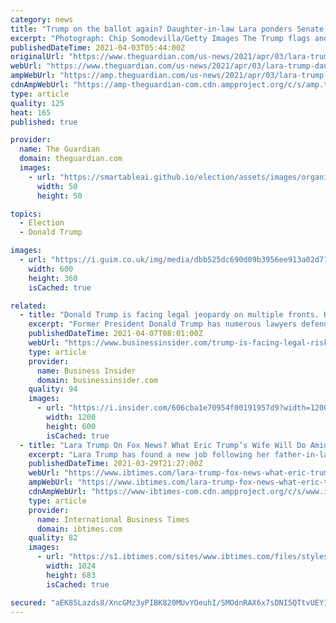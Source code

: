 ```yaml
---
category: news
title: "Trump on the ballot again? Daughter-in-law Lara ponders Senate run"
excerpt: "Photograph: Chip Somodevilla/Getty Images The Trump flags and yard signs are still up. Flags that shout “Impeach Biden” fly on the back of pickup trucks. “Most people here believe Donald Trump is still the president,” says Nancy Allen of her ..."
publishedDateTime: 2021-04-03T05:44:00Z
originalUrl: "https://www.theguardian.com/us-news/2021/apr/03/lara-trump-daughter-in-law-senate-run-republicans"
webUrl: "https://www.theguardian.com/us-news/2021/apr/03/lara-trump-daughter-in-law-senate-run-republicans"
ampWebUrl: "https://amp.theguardian.com/us-news/2021/apr/03/lara-trump-daughter-in-law-senate-run-republicans"
cdnAmpWebUrl: "https://amp-theguardian-com.cdn.ampproject.org/c/s/amp.theguardian.com/us-news/2021/apr/03/lara-trump-daughter-in-law-senate-run-republicans"
type: article
quality: 125
heat: 165
published: true

provider:
  name: The Guardian
  domain: theguardian.com
  images:
    - url: "https://smartableai.github.io/election/assets/images/organizations/theguardian.com-50x50.jpg"
      width: 50
      height: 50

topics:
  - Election
  - Donald Trump

images:
  - url: "https://i.guim.co.uk/img/media/dbb525dc690d09b3956ee913a02d71a72e7d5adb/0_63_4269_2561/master/4269.jpg?width=300&quality=45&auto=format&fit=max&dpr=2&s=00ef5a90d76b2b847e7b97239dee1c5b"
    width: 600
    height: 360
    isCached: true

related:
  - title: "Donald Trump is facing legal jeopardy on multiple fronts. Here are the lawyers in his corner."
    excerpt: "Former President Donald Trump has numerous lawyers defending him amid endless legal peril. But some familiar names have drifted from Trump's orbit."
    publishedDateTime: 2021-04-07T08:01:00Z
    webUrl: "https://www.businessinsider.com/trump-is-facing-legal-risk-on-many-fronts-meet-the-lawyers-in-his-corner-2021-4"
    type: article
    provider:
      name: Business Insider
      domain: businessinsider.com
    quality: 94
    images:
      - url: "https://i.insider.com/606cba1e70954f00191957d9?width=1200&format=jpeg"
        width: 1200
        height: 600
        isCached: true
  - title: "Lara Trump On Fox News? What Eric Trump’s Wife Will Do Amid Fallout From 2020 Election"
    excerpt: "Lara Trump has found a new job following her father-in-law Donald Trump’s exit from the White House. On Monday, Fox News announced Lara Trump, the wife of Eric Trump, has been hired as a contributor."
    publishedDateTime: 2021-03-29T21:27:00Z
    webUrl: "https://www.ibtimes.com/lara-trump-fox-news-what-eric-trumps-wife-will-do-amid-fallout-2020-election-3171306"
    ampWebUrl: "https://www.ibtimes.com/lara-trump-fox-news-what-eric-trumps-wife-will-do-amid-fallout-2020-election-3171306?amp=1"
    cdnAmpWebUrl: "https://www-ibtimes-com.cdn.ampproject.org/c/s/www.ibtimes.com/lara-trump-fox-news-what-eric-trumps-wife-will-do-amid-fallout-2020-election-3171306?amp=1"
    type: article
    provider:
      name: International Business Times
      domain: ibtimes.com
    quality: 82
    images:
      - url: "https://s1.ibtimes.com/sites/www.ibtimes.com/files/styles/full/public/2021/02/14/lara-trump.jpg"
        width: 1024
        height: 683
        isCached: true

secured: "aEK85Lazds8/XncGMz3yPIBK820MUvYOeuhI/SMOdnRAX6x7sDNI5QTtvUEY1k0iWIq9X9KGEH2HJ9/jCPXBayEVclLaOBhYn1deh03nJ6UmiUN9OhPc3nKBJr28lsWVvsyDQmPHKJtpRgZ3zty+sTWQ/vf/cH+hiNpx3T5rgdExvXvkr63uhH+3VV8e1qT3P23eqZsHgduWLkQVS/WUT7g8k3Vw2XNj+j1T1VNLfdf4Sg1JWWaZU7fLOifK2OuQO3vWD93XzMrAYMWkcQMYpIvbAUZvlNbQI8knWenOQ6c+r0CXXTB0HW79kh8tswoTGvAXgA2Eud7UyvcdbqEFTGoO6nayNofriyXCTHRNt5U=;/ve6pZ67sPLANt2uPPVzjQ=="
---
```


